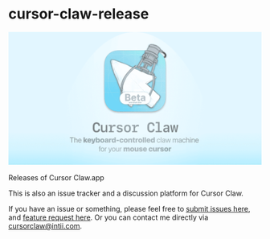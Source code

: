 # cursor-claw-release

![Banner](./banner.png)

Releases of Cursor Claw.app

This is also an issue tracker and a discussion platform for Cursor Claw. 

If you have an issue or something, please feel free to [submit issues here](https://github.com/intitni/cursor-claw-release/issues/new/choose), and [feature request here](https://github.com/intitni/cursor-claw-release/discussions/new?category=ideas). Or you can contact me directly via cursorclaw@intii.com.
